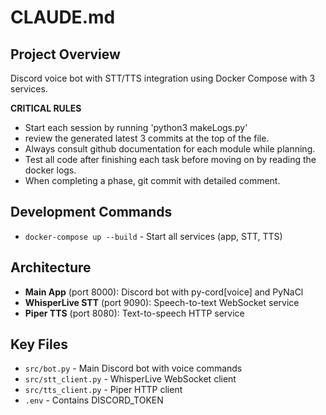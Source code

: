 # CLAUDE.md

## Project Overview
Discord voice bot with STT/TTS integration using Docker Compose with 3 services.


**CRITICAL RULES**
- Start each session by running 'python3 makeLogs.py' 
- review the generated latest 3 commits at the top of the file.
- Always consult github documentation for each module while planning. 
- Test all code after finishing each task before moving on by reading the docker logs. 
- When completing a phase, git commit with detailed comment.

## Development Commands
- `docker-compose up --build` - Start all services (app, STT, TTS)

## Architecture
- **Main App** (port 8000): Discord bot with py-cord[voice] and PyNaCl
- **WhisperLive STT** (port 9090): Speech-to-text WebSocket service
- **Piper TTS** (port 8080): Text-to-speech HTTP service

## Key Files
- `src/bot.py` - Main Discord bot with voice commands
- `src/stt_client.py` - WhisperLive WebSocket client
- `src/tts_client.py` - Piper HTTP client
- `.env` - Contains DISCORD_TOKEN
